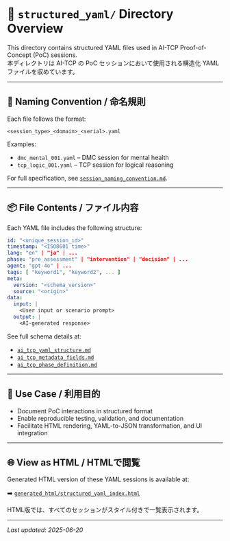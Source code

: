 # 📁 `structured_yaml/` Directory Overview

This directory contains structured YAML files used in AI-TCP Proof-of-Concept (PoC) sessions.  \
本ディレクトリは AI-TCP の PoC セッションにおいて使用される構造化 YAML ファイルを収めています。

---

## 📐 Naming Convention / 命名規則

Each file follows the format:

```
<session_type>_<domain>_<serial>.yaml
```

Examples:

- `dmc_mental_001.yaml` – DMC session for mental health
- `tcp_logic_001.yaml` – TCP session for logical reasoning

For full specification, see [`session_naming_convention.md`](../docs/spec/session_naming_convention.md).

---

## 📦 File Contents / ファイル内容

Each YAML file includes the following structure:

```yaml
id: "<unique_session_id>"
timestamp: "<ISO8601 time>"
lang: "en" | "ja" | ...
phase: "pre_assessment" | "intervention" | "decision" | ...
agent: "gpt-4o" | ...
tags: [ "keyword1", "keyword2", ... ]
meta:
  version: "<schema_version>"
  source: "<origin>"
data:
  input: |
    <User input or scenario prompt>
  output: |
    <AI-generated response>
```

See full schema details at:

- [`ai_tcp_yaml_structure.md`](../docs/spec/ai_tcp_yaml_structure.md)
- [`ai_tcp_metadata_fields.md`](../docs/spec/ai_tcp_metadata_fields.md)
- [`ai_tcp_phase_definition.md`](../docs/spec/ai_tcp_phase_definition.md)

---

## 🔄 Use Case / 利用目的

- Document PoC interactions in structured format
- Enable reproducible testing, validation, and documentation
- Facilitate HTML rendering, YAML-to-JSON transformation, and UI integration

---

## 🌐 View as HTML / HTMLで閲覧

Generated HTML version of these YAML sessions is available at:

➡️ [`generated_html/structured_yaml_index.html`](../generated_html/structured_yaml_index.html)

HTML版では、すべてのセッションがスタイル付きで一覧表示されます。

---

*Last updated: 2025-06-20*
